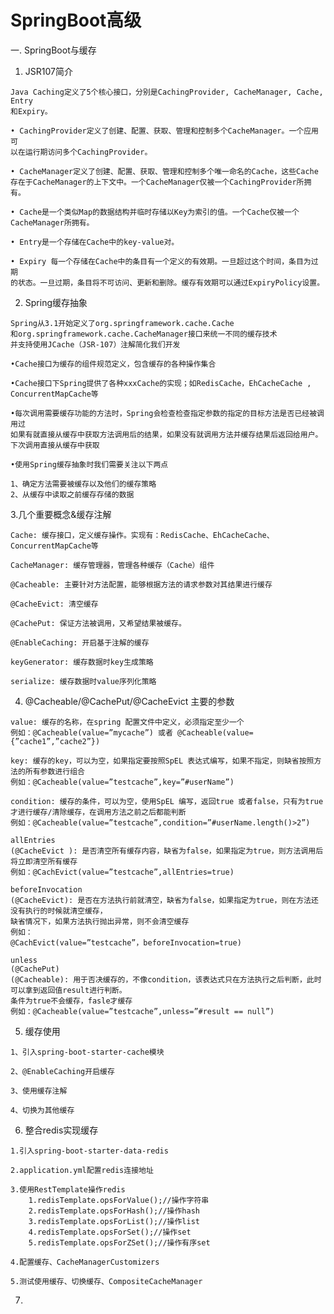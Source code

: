 # SpringBoot高级

一. SpringBoot与缓存
  
  1. JSR107简介
    
    Java Caching定义了5个核心接口，分别是CachingProvider, CacheManager, Cache, Entry
    和Expiry。
    
    • CachingProvider定义了创建、配置、获取、管理和控制多个CacheManager。一个应用可
    以在运行期访问多个CachingProvider。
    
    • CacheManager定义了创建、配置、获取、管理和控制多个唯一命名的Cache，这些Cache
    存在于CacheManager的上下文中。一个CacheManager仅被一个CachingProvider所拥有。
    
    • Cache是一个类似Map的数据结构并临时存储以Key为索引的值。一个Cache仅被一个
    CacheManager所拥有。
    
    • Entry是一个存储在Cache中的key-value对。
    
    • Expiry 每一个存储在Cache中的条目有一个定义的有效期。一旦超过这个时间，条目为过期
    的状态。一旦过期，条目将不可访问、更新和删除。缓存有效期可以通过ExpiryPolicy设置。
  
  2. Spring缓存抽象
    
    Spring从3.1开始定义了org.springframework.cache.Cache
    和org.springframework.cache.CacheManager接口来统一不同的缓存技术
    并支持使用JCache（JSR-107）注解简化我们开发
    
    •Cache接口为缓存的组件规范定义，包含缓存的各种操作集合
    
    •Cache接口下Spring提供了各种xxxCache的实现；如RedisCache，EhCacheCache , ConcurrentMapCache等
    
    •每次调用需要缓存功能的方法时，Spring会检查检查指定参数的指定的目标方法是否已经被调用过
    如果有就直接从缓存中获取方法调用后的结果，如果没有就调用方法并缓存结果后返回给用户。下次调用直接从缓存中获取
    
    •使用Spring缓存抽象时我们需要关注以下两点
    
    1、确定方法需要被缓存以及他们的缓存策略
    2、从缓存中读取之前缓存存储的数据
  
  3.几个重要概念&缓存注解
    
    Cache: 缓存接口，定义缓存操作。实现有：RedisCache、EhCacheCache、ConcurrentMapCache等
    
    CacheManager: 缓存管理器，管理各种缓存（Cache）组件
    
    @Cacheable: 主要针对方法配置，能够根据方法的请求参数对其结果进行缓存
    
    @CacheEvict: 清空缓存
    
    @CachePut: 保证方法被调用，又希望结果被缓存。
    
    @EnableCaching: 开启基于注解的缓存
    
    keyGenerator: 缓存数据时key生成策略
    
    serialize: 缓存数据时value序列化策略
    
  4. @Cacheable/@CachePut/@CacheEvict 主要的参数
    
    value: 缓存的名称，在spring 配置文件中定义，必须指定至少一个
    例如：@Cacheable(value=”mycache”) 或者 @Cacheable(value={”cache1”,”cache2”})
    
    key: 缓存的key，可以为空，如果指定要按照SpEL 表达式编写，如果不指定，则缺省按照方法的所有参数进行组合
    例如：@Cacheable(value=”testcache”,key=”#userName”)
    
    condition: 缓存的条件，可以为空，使用SpEL 编写，返回true 或者false，只有为true 才进行缓存/清除缓存，在调用方法之前之后都能判断
    例如：@Cacheable(value=”testcache”,condition=”#userName.length()>2”)
    
    allEntries
    (@CacheEvict ): 是否清空所有缓存内容，缺省为false，如果指定为true，则方法调用后将立即清空所有缓存
    例如：@CachEvict(value=”testcache”,allEntries=true)
    
    beforeInvocation
    (@CacheEvict): 是否在方法执行前就清空，缺省为false，如果指定为true，则在方法还没有执行的时候就清空缓存，
    缺省情况下，如果方法执行抛出异常，则不会清空缓存
    例如：
    @CachEvict(value=”testcache”，beforeInvocation=true)
    
    unless
    (@CachePut)
    (@Cacheable): 用于否决缓存的，不像condition，该表达式只在方法执行之后判断，此时可以拿到返回值result进行判断。
    条件为true不会缓存，fasle才缓存
    例如：@Cacheable(value=”testcache”,unless=”#result == null”)
  
  5. 缓存使用
    
    1、引入spring-boot-starter-cache模块
    
    2、@EnableCaching开启缓存
    
    3、使用缓存注解
    
    4、切换为其他缓存
    
  6. 整合redis实现缓存
    
    1.引入spring-boot-starter-data-redis
    
    2.application.yml配置redis连接地址
    
    3.使用RestTemplate操作redis
        1.redisTemplate.opsForValue();//操作字符串
        2.redisTemplate.opsForHash();//操作hash
        3.redisTemplate.opsForList();//操作list
        4.redisTemplate.opsForSet();//操作set
        5.redisTemplate.opsForZSet();//操作有序set
        
    4.配置缓存、CacheManagerCustomizers
    
    5.测试使用缓存、切换缓存、CompositeCacheManager
    
  7. 
  
  
  
  
  
  
  
  
  
  
  
  
  
  
  
  
  
  
  
  
  
